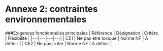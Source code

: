 # Annexe 2: contraintes environnementales

###Exigences fonctionnelles principales
| Référence | Désignation | Critère | Flexibilité |
|---|---|---|---|
| CE1 | Ne pas être toxique | Norme NF | A définir |
| CE2 | Ne pas irriter | Norme NF | A définir |
